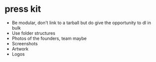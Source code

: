 # press kit

- Be modular, don't link to a tarball but do give the opportunity to dl in bulk
- Use folder structures
- Photos of the founders, team maybe
- Screenshots
- Artwork
- Logos

